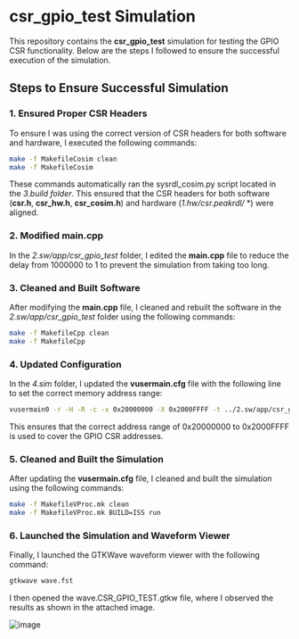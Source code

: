 # csr_gpio_test Simulation

This repository contains the **csr_gpio_test** simulation for testing the GPIO CSR functionality. Below are the steps I followed to ensure the successful execution of the simulation.

## Steps to Ensure Successful Simulation

### 1. Ensured Proper CSR Headers
To ensure I was using the correct version of CSR headers for both software and hardware, I executed the following commands:

```bash
make -f MakefileCosim clean
make -f MakefileCosim
```

These commands automatically ran the sysrdl_cosim.py script located in the *3.build folder*. This ensured that the CSR headers for both software (**csr.h**, **csr_hw.h**, **csr_cosim.h**) and hardware (*1.hw/csr.peakrdl/* *) were aligned.

### 2. Modified main.cpp
In the *2.sw/app/csr_gpio_test* folder, I edited the **main.cpp** file to reduce the delay from 1000000 to 1 to prevent the simulation from taking too long.

### 3. Cleaned and Built Software
After modifying the **main.cpp** file, I cleaned and rebuilt the software in the *2.sw/app/csr_gpio_test* folder using the following commands:

```bash
make -f MakefileCpp clean
make -f MakefileCpp
```

### 4. Updated Configuration
In the *4.sim* folder, I updated the **vusermain.cfg** file with the following line to set the correct memory address range:

```bash
vusermain0 -r -H -R -c -x 0x20000000 -X 0x2000FFFF -t ../2.sw/app/csr_gpio_test/main.elf
```
This ensures that the correct address range of 0x20000000 to 0x2000FFFF is used to cover the GPIO CSR addresses.

### 5. Cleaned and Built the Simulation
After updating the **vusermain.cfg** file, I cleaned and built the simulation using the following commands:

```bash
make -f MakefileVProc.mk clean
make -f MakefileVProc.mk BUILD=ISS run
```

### 6. Launched the Simulation and Waveform Viewer
Finally, I launched the GTKWave waveform viewer with the following command:

```bash
gtkwave wave.fst
```
I then opened the wave.CSR_GPIO_TEST.gtkw file, where I observed the results as shown in the attached image.

![image](https://github.com/user-attachments/assets/4b380128-accc-4ce3-94f1-cf5f1e63fc3a)

